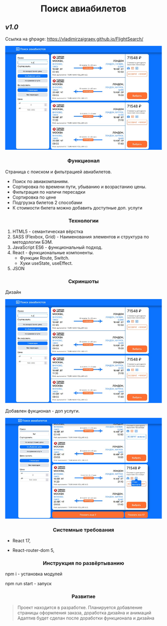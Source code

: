 <h1 align="center">Поиск авиабилетов</h1>

## _v1.0_
Ссылка на ghpage: https://vladimirzaigraev.github.io/FlightSearch/

![Image alt](https://github.com//VladimirZaigraev/FlightSearch/raw/master/screenshot/scr1.jpg)

<h3 align="center">Функционал</h1>

Страница с поиском и фильтрацией авиабилетов.
- Поиск по авиакомпаниям.
- Сортировка по времени пути, убыванию и возрастанию цены.
- Фильтрация по наличи пересадки
- Сортировка по цене
- Подгрузка билетов 2 способами
- К стоимости билета можно добавить доступные доп. услуги

<h3 align="center">Технологии</h1>

1. HTML5 - cемантическая вёрстка
3. SASS (Flexbox, Grid) - Наименования элементов и структура по методологии БЭМ. 
5. JavaScript ES6 - функциональный подход.
7. React - функциональные компоненты.
    - Функции Route, Switch.
    - Хуки useState, useEffect.
8. JSON

<h3 align="center">Скриншоты</h1>

Дизайн

![Image alt](https://github.com//VladimirZaigraev/FlightSearch/raw/master/screenshot/scr1.jpg)

Добавлен фукционал - доп услуги.

![Image alt](https://github.com//VladimirZaigraev/FlightSearch/raw/master/screenshot/scr2.jpg)


<h3 align="center">Системные требования</h1>

 - React 17,

 - React-router-dom 5,

<h3 align="center">Инструкция по развёртыванию</h1>

npm i - установка модулей

npm run start - запуск

<h3 align="center">Развитие</h1>

> Проект находится в разработке.
> Планируется добавление страницы оформления заказа, доработка дизайна и анимаций
> Адаптив будет сделан после доработки функционала и дизайна
